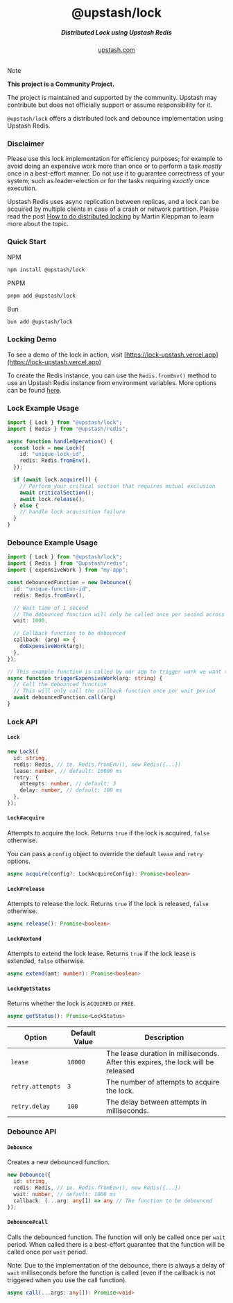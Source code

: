 <div align="center">
  <h1 align="center">@upstash/lock</h1>
  <h5>Distributed Lock using Upstash Redis</h5>
</div>

<div align="center">
  <a href="https://upstash.com?ref=@upstash/lock">upstash.com</a>
</div>
<br/>


> [!NOTE]  
> **This project is a Community Project.**
>
> The project is maintained and supported by the community. Upstash may contribute but does not officially support or assume responsibility for it.



`@upstash/lock` offers a distributed lock and debounce implementation using Upstash Redis.

### Disclaimer

Please use this lock implementation for efficiency purposes; for example to avoid doing an expensive work more than once or to perform a task _mostly_ once in a best-effort manner.
Do not use it to guarantee correctness of your system; such as leader-election or for the tasks requiring _exactly_ once execution.

Upstash Redis uses async replication between replicas, and a lock can be acquired by multiple clients in case of a crash or network partition. Please read the post [How to do distributed locking](https://martin.kleppmann.com/2016/02/08/how-to-do-distributed-locking.html) by Martin Kleppman to learn more about the topic.

### Quick Start

NPM

```bash
npm install @upstash/lock
```

PNPM

```bash
pnpm add @upstash/lock
```

Bun

```bash
bun add @upstash/lock
```

### Locking Demo

To see a demo of the lock in action, visit [https://lock-upstash.vercel.app](https://lock-upstash.vercel.app)

To create the Redis instance, you can use the `Redis.fromEnv()` method to use an Upstash Redis instance from environment variables. More options can be found [here](https://github.com/upstash/upstash-redis#quick-start).

### Lock Example Usage

```typescript
import { Lock } from "@upstash/lock";
import { Redis } from "@upstash/redis";

async function handleOperation() {
  const lock = new Lock({
    id: "unique-lock-id",
    redis: Redis.fromEnv(),
  });

  if (await lock.acquire()) {
    // Perform your critical section that requires mutual exclusion
    await criticalSection();
    await lock.release();
  } else {
    // handle lock acquisition failure
  }
}
```

### Debounce Example Usage

```typescript
import { Lock } from "@upstash/lock";
import { Redis } from "@upstash/redis";
import { expensiveWork } from "my-app";

const debouncedFunction = new Debounce({
  id: "unique-function-id",
  redis: Redis.fromEnv(),

  // Wait time of 1 second
  // The debounced function will only be called once per second across all instances
  wait: 1000,

  // Callback function to be debounced
  callback: (arg) => {
    doExpensiveWork(arg);
  },
});

// This example function is called by our app to trigger work we want to only happen once per wait period
async function triggerExpensiveWork(arg: string) {
  // Call the debounced function
  // This will only call the callback function once per wait period
  await debouncedFunction.call(arg)
}
```

### Lock API

#### `Lock`

```typescript
new Lock({
  id: string,
  redis: Redis, // ie. Redis.fromEnv(), new Redis({...})
  lease: number, // default: 10000 ms
  retry: {
    attempts: number, // default: 3
    delay: number, // default: 100 ms
  },
});
```

#### `Lock#acquire`

Attempts to acquire the lock. Returns `true` if the lock is acquired, `false` otherwise.

You can pass a `config` object to override the default `lease` and `retry` options.

```typescript
async acquire(config?: LockAcquireConfig): Promise<boolean>
```

#### `Lock#release`

Attempts to release the lock. Returns `true` if the lock is released, `false` otherwise.

```typescript
async release(): Promise<boolean>
```

#### `Lock#extend`

Attempts to extend the lock lease. Returns `true` if the lock lease is extended, `false` otherwise.

```typescript
async extend(amt: number): Promise<boolean>
```

#### `Lock#getStatus`

Returns whether the lock is `ACQUIRED` or `FREE`.

```typescript
async getStatus(): Promise<LockStatus>
```

| Option           | Default Value | Description                                                                       |
| ---------------- | ------------- | --------------------------------------------------------------------------------- |
| `lease`          | `10000`       | The lease duration in milliseconds. After this expires, the lock will be released |
| `retry.attempts` | `3`           | The number of attempts to acquire the lock.                                       |
| `retry.delay`    | `100`         | The delay between attempts in milliseconds.                                       |

### Debounce API

#### `Debounce`

Creates a new debounced function.

```typescript
new Debounce({
  id: string,
  redis: Redis, // ie. Redis.fromEnv(), new Redis({...})
  wait: number, // default: 1000 ms
  callback: (...arg: any[]) => any // The function to be debounced
});
```

#### `Debounce#call`

Calls the debounced function. The function will only be called once per `wait` period.
When called there is a best-effort guarantee that the function will be called once per `wait` period.

Note: Due to the implementation of the debounce, there is always a delay of `wait` milliseconds before the function is called (even if the callback is not triggered when you use the call function).

```typescript
async call(...args: any[]): Promise<void>
```
